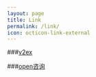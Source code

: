 ```yaml
---
layout: page
title: Link
permalink: /link/
icon: octicon-link-external
---
```


###[v2ex](http://v2ex.com/)

###[open咨询](http://open-open.com/news/)

